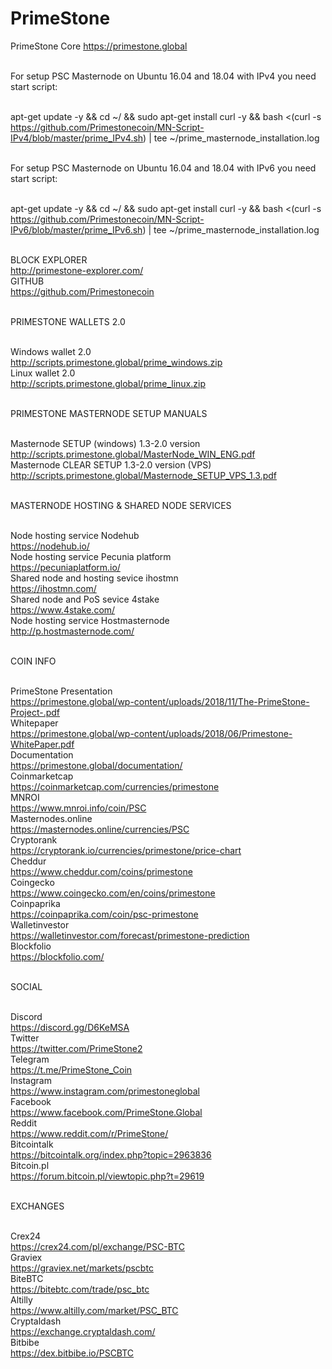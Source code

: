 # PrimeStone
PrimeStone Core
https://primestone.global



<br>For setup PSC Masternode on Ubuntu 16.04 and 18.04 with IPv4 you need start script:

<br>apt-get update -y && cd ~/ && sudo apt-get install curl -y && bash <(curl -s https://github.com/Primestonecoin/MN-Script-IPv4/blob/master/prime_IPv4.sh) | tee ~/prime_masternode_installation.log

<br>For setup PSC Masternode on Ubuntu 16.04 and 18.04 with IPv6 you need start script:

<br>apt-get update -y && cd ~/ && sudo apt-get install curl -y && bash <(curl -s https://github.com/Primestonecoin/MN-Script-IPv6/blob/master/prime_IPv6.sh) | tee ~/prime_masternode_installation.log


<br>BLOCK EXPLORER
<br>http://primestone-explorer.com/
<br>GITHUB
<br>https://github.com/Primestonecoin

<br>PRIMESTONE WALLETS 2.0

<br>Windows wallet 2.0
<br>http://scripts.primestone.global/prime_windows.zip
<br>Linux wallet 2.0
<br>http://scripts.primestone.global/prime_linux.zip

<br>PRIMESTONE MASTERNODE SETUP MANUALS

<br>Masternode SETUP (windows) 1.3-2.0 version
<br>http://scripts.primestone.global/MasterNode_WIN_ENG.pdf
<br>Masternode CLEAR SETUP 1.3-2.0 version (VPS)
<br>http://scripts.primestone.global/Masternode_SETUP_VPS_1.3.pdf

<br>MASTERNODE HOSTING & SHARED NODE SERVICES

<br>Node hosting service Nodehub
<br>https://nodehub.io/
<br>Node hosting service Pecunia platform
<br>https://pecuniaplatform.io/
<br>Shared node and hosting sevice ihostmn
<br>https://ihostmn.com/
<br>Shared node and PoS sevice 4stake
<br>https://www.4stake.com/
<br>Node hosting service Hostmasternode
<br>http://p.hostmasternode.com/

<br>COIN INFO

<br>PrimeStone Presentation
<br>https://primestone.global/wp-content/uploads/2018/11/The-PrimeStone-Project-.pdf
<br>Whitepaper
<br>https://primestone.global/wp-content/uploads/2018/06/Primestone-WhitePaper.pdf
<br>Documentation
<br>https://primestone.global/documentation/
<br>Coinmarketcap
<br>https://coinmarketcap.com/currencies/primestone
<br>MNROI
<br>https://www.mnroi.info/coin/PSC
<br>Masternodes.online
<br>https://masternodes.online/currencies/PSC
<br>Cryptorank
<br>https://cryptorank.io/currencies/primestone/price-chart
<br>Cheddur
<br>https://www.cheddur.com/coins/primestone
<br>Coingecko
<br>https://www.coingecko.com/en/coins/primestone
<br>Coinpaprika
<br>https://coinpaprika.com/coin/psc-primestone
<br>Walletinvestor
<br>https://walletinvestor.com/forecast/primestone-prediction
<br>Blockfolio
<br>https://blockfolio.com/

<br>SOCIAL

<br>Discord
<br>https://discord.gg/D6KeMSA
<br>Twitter
<br>https://twitter.com/PrimeStone2
<br>Telegram
<br>https://t.me/PrimeStone_Coin
<br>Instagram
<br>https://www.instagram.com/primestoneglobal
<br>Facebook
<br>https://www.facebook.com/PrimeStone.Global
<br>Reddit
<br>https://www.reddit.com/r/PrimeStone/
<br>Bitcointalk
<br>https://bitcointalk.org/index.php?topic=2963836
<br>Bitcoin.pl
<br>https://forum.bitcoin.pl/viewtopic.php?t=29619

<br>EXCHANGES

<br>Crex24
<br>https://crex24.com/pl/exchange/PSC-BTC
<br>Graviex
<br>https://graviex.net/markets/pscbtc
<br>BiteBTC
<br>https://bitebtc.com/trade/psc_btc
<br>Altilly
<br>https://www.altilly.com/market/PSC_BTC
<br>Cryptaldash
<br>https://exchange.cryptaldash.com/
<br>Bitbibe
<br>https://dex.bitbibe.io/PSCBTC

